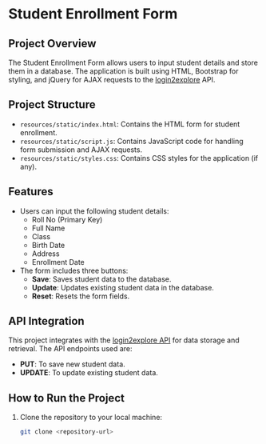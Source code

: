 # Student Enrollment Form

## Project Overview
The Student Enrollment Form allows users to input student details and store them in a database. The application is built using HTML, Bootstrap for styling, and jQuery for AJAX requests to the [login2explore](http://api.login2explore.com:5577) API.

## Project Structure
- `resources/static/index.html`: Contains the HTML form for student enrollment.
- `resources/static/script.js`: Contains JavaScript code for handling form submission and AJAX requests.
- `resources/static/styles.css`: Contains CSS styles for the application (if any).

## Features
- Users can input the following student details:
  - Roll No (Primary Key)
  - Full Name
  - Class
  - Birth Date
  - Address
  - Enrollment Date
- The form includes three buttons:
  - **Save**: Saves student data to the database.
  - **Update**: Updates existing student data in the database.
  - **Reset**: Resets the form fields.
  
## API Integration
This project integrates with the [login2explore API](http://api.login2explore.com:5577) for data storage and retrieval. The API endpoints used are:
- **PUT**: To save new student data.
- **UPDATE**: To update existing student data.

## How to Run the Project
1. Clone the repository to your local machine:
   ```bash
   git clone <repository-url>
